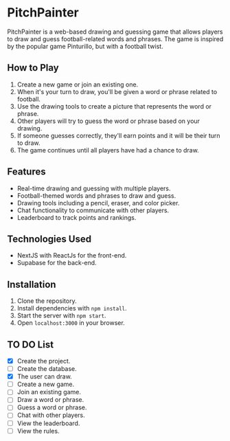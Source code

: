 # PitchPainter

PitchPainter is a web-based drawing and guessing game that allows players to draw and guess football-related words and phrases. The game is inspired by the popular game Pinturillo, but with a football twist.

## How to Play

1. Create a new game or join an existing one.
2. When it's your turn to draw, you'll be given a word or phrase related to football.
3. Use the drawing tools to create a picture that represents the word or phrase.
4. Other players will try to guess the word or phrase based on your drawing.
5. If someone guesses correctly, they'll earn points and it will be their turn to draw.
6. The game continues until all players have had a chance to draw.

## Features

- Real-time drawing and guessing with multiple players.
- Football-themed words and phrases to draw and guess.
- Drawing tools including a pencil, eraser, and color picker.
- Chat functionality to communicate with other players.
- Leaderboard to track points and rankings.

## Technologies Used

- NextJS with ReactJs for the front-end.
- Supabase for the back-end.

## Installation

1. Clone the repository.
2. Install dependencies with `npm install`.
3. Start the server with `npm start`.
4. Open `localhost:3000` in your browser.

## TO DO List

- [x] Create the project.
- [ ] Create the database.
- [x] The user can draw.
- [ ] Create a new game.
- [ ] Join an existing game.
- [ ] Draw a word or phrase.
- [ ] Guess a word or phrase.
- [ ] Chat with other players.
- [ ] View the leaderboard.
- [ ] View the rules.
